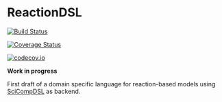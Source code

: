 # ReactionDSL

[![Build Status](https://travis-ci.org/AleMorales/ReactionDSL.jl.svg?branch=master)](https://travis-ci.org/AleMorales/ReactionDSL.jl)

[![Coverage Status](https://coveralls.io/repos/AleMorales/ReactionDSL.jl/badge.svg?branch=master&service=github)](https://coveralls.io/github/AleMorales/ReactionDSL.jl?branch=master)

[![codecov.io](http://codecov.io/github/AleMorales/ReactionDSL.jl/coverage.svg?branch=master)](http://codecov.io/github/AleMorales/ReactionDSL.jl?branch=master)

**Work in progress**

First draft of a domain specific language for reaction-based models using
[SciCompDSL](https://github.com/JuliaDiffEq/SciCompDSL.jl) as backend. 
